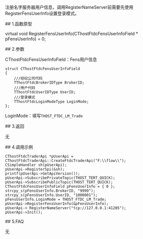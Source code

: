 <p>注册名字服务器用户信息，调用RegisterNameServer前需要先使用RegisterFensUserInfo设置登录模式。</p>
<span class="anchor" id="108cff7b-c088-4f4f-962e-dee2331f9194"></span>
## 1.函数原型
<p>virtual void RegisterFensUserInfo(CThostFtdcFensUserInfoField * pFensUserInfo) = 0;</p>
<span class="anchor" id="6d37114a-26cb-4364-986a-c0aaad5723c2"></span>
## 2.参数
<p>CThostFtdcFensUserInfoField：Fens用户信息</p>
<pre><code>struct CThostFtdcFensUserInfoField
{
    ///经纪公司代码
    TThostFtdcBrokerIDType BrokerID;
    ///用户代码
    TThostFtdcUserIDType UserID;
    ///登录模式
    TThostFtdcLoginModeType LoginMode;
};
</code></pre>
<p>LoginMode：填写<code>THOST_FTDC_LM_Trade</code></p>
<span class="anchor" id="3742ee2b-7802-4fba-b6b1-9d9a652faf2c"></span>
## 3.返回
<p>无</p>
<span class="anchor" id="29d23bc3-de8c-4ad6-92a0-984f3cae10ed"></span>
## 4.调用示例
<pre><code>CThostFtdcTraderApi *pUserApi = CThostFtdcTraderApi::CreateFtdcTraderApi("F:\\flow\\");
CSimpleHandler sh(pUserApi);
pUserApi-&gt;RegisterSpi(&amp;sh);
printf(pUserApi-&gt;GetApiVersion());
pUserApi-&gt;SubscribePrivateTopic(THOST_TERT_QUICK);
pUserApi-&gt;SubscribePublicTopic(THOST_TERT_QUICK);
CThostFtdcFensUserInfoField pFensUserInfo = { 0 };
strcpy_s(pFensUserInfo.BrokerID, "9999");
strcpy_s(pFensUserInfo.UserID, "1000001");
pFensUserInfo.LoginMode = THOST_FTDC_LM_Trade;
pUserApi-&gt;RegisterFensUserInfo(&amp;pFensUserInfo);
pUserApi-&gt; RegisterNameServer("tcp://127.0.0.1:41205");
pUserApi-&gt;Init();
</code></pre>
<span class="anchor" id="bacbdafe-a8da-4a48-b7dc-ce0944ef18fe"></span>
## 5.FAQ
<p>无</p>
